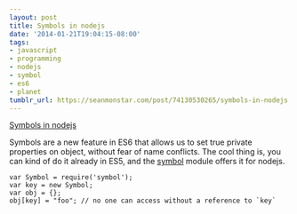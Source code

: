 ```yaml
---
layout: post
title: Symbols in nodejs
date: '2014-01-21T19:04:15-08:00'
tags:
- javascript
- programming
- nodejs
- symbol
- es6
- planet
tumblr_url: https://seanmonstar.com/post/74130530265/symbols-in-nodejs
---
```

[Symbols in nodejs](https://npmjs.org/package/symbol)  

Symbols are a new feature in ES6 that allows us to set true private properties on object, without fear of name conflicts. The cool thing is, you can kind of do it already in ES5, and the [symbol](https://npmjs.org/package/symbol) module offers it for nodejs.

    var Symbol = require('symbol');
    var key = new Symbol;
    var obj = {};
    obj[key] = "foo"; // no one can access without a reference to `key`

